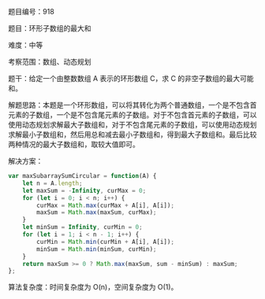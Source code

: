 题目编号：918

题目：环形子数组的最大和

难度：中等

考察范围：数组、动态规划

题干：给定一个由整数数组 A 表示的环形数组 C，求 C 的非空子数组的最大可能和。

解题思路：本题是一个环形数组，可以将其转化为两个普通数组，一个是不包含首元素的子数组，一个是不包含尾元素的子数组。对于不包含首元素的子数组，可以使用动态规划求解最大子数组和，对于不包含尾元素的子数组，可以使用动态规划求解最小子数组和，然后用总和减去最小子数组和，得到最大子数组和。最后比较两种情况的最大子数组和，取较大值即可。

解决方案：

```javascript
var maxSubarraySumCircular = function(A) {
    let n = A.length;
    let maxSum = -Infinity, curMax = 0;
    for (let i = 0; i < n; i++) {
        curMax = Math.max(curMax + A[i], A[i]);
        maxSum = Math.max(maxSum, curMax);
    }
    let minSum = Infinity, curMin = 0;
    for (let i = 1; i < n - 1; i++) {
        curMin = Math.min(curMin + A[i], A[i]);
        minSum = Math.min(minSum, curMin);
    }
    return maxSum >= 0 ? Math.max(maxSum, sum - minSum) : maxSum;
};
```

算法复杂度：时间复杂度为 O(n)，空间复杂度为 O(1)。
